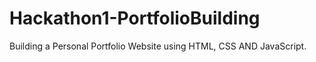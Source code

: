 # Hackathon1-PortfolioBuilding
Building a Personal Portfolio Website using HTML, CSS AND JavaScript.

